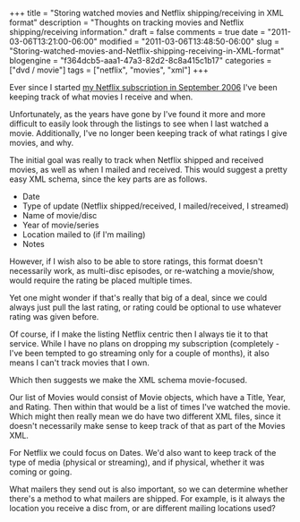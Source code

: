 +++
title = "Storing watched movies and Netflix shipping/receiving in XML format"
description = "Thoughts on tracking movies and Netflix shipping/receiving information."
draft = false
comments = true
date = "2011-03-06T13:21:00-06:00"
modified = "2011-03-06T13:48:50-06:00"
slug = "Storing-watched-movies-and-Netflix-shipping-receiving-in-XML-format"
blogengine = "f364dcb5-aaa1-47a3-82d2-8c8a415c1b17"
categories = ["dvd / movie"]
tags = ["netflix", "movies", "xml"]
+++

<p>Ever since I started <a href="http://strivinglife.com/words/post/Netflix-shipping-for-Madison-WI.aspx">my Netflix subscription in September 2006</a> I've been keeping track of what movies I receive and when.</p>
<p>Unfortunately, as the years have gone by I've found it more and more difficult to easily look through the listings to see when I last watched a movie. Additionally, I've no longer been keeping track of what ratings I give movies, and why.</p>
<p>The initial goal was really to track when Netflix shipped and received movies, as well as when I mailed and received. This would suggest a pretty easy XML schema, since the key parts are as follows.</p>
<p>
<ul>
<li>Date</li>
<li>Type of update (Netflix shipped/received, I mailed/received, I streamed)</li>
<li>Name of movie/disc</li>
<li>Year of movie/series</li>
<li>Location mailed to (if I'm mailing)</li>
<li>Notes</li>
</ul>
</p>
<p>However, if I wish also to be able to store ratings, this format doesn't necessarily work, as multi-disc episodes, or re-watching a movie/show, would require the rating be placed multiple times.</p>
<p>Yet one might wonder if that's really that big of a deal, since we could always just pull the last rating, or rating could be optional to use whatever rating was given before.</p>
<p>Of course, if I make the listing Netflix centric then I always tie it to that service. While I have no plans on dropping my subscription (completely - I've been tempted to go streaming only for a couple of months), it also means I can't track movies that I own.</p>
<p>Which then suggests we make the XML schema movie-focused.</p>
<p>Our list of Movies would consist of Movie objects, which have a Title, Year, and Rating. Then within that would be a list of times I've watched the movie. Which might then really mean we do have two different XML files, since it doesn't necessarily make sense to keep track of that as part of the Movies XML.</p>
<p>For Netflix we could focus on Dates. We'd also want to keep track of the type of media (physical or streaming), and if physical, whether it was coming or going.</p>
<p>What mailers they send out is also important, so we can determine whether there's a method to what mailers are shipped. For example, is it always the location you receive a disc from, or are different mailing locations used?</p>
